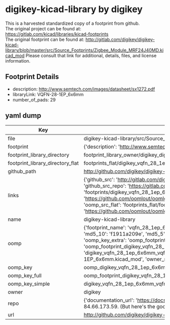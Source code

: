 # digikey-kicad-library by digikey  
This is a harvested standardized copy of a footprint from github.  
The original project can be found at:  
https://gitlab.com/kicad/libraries/kicad-footprints  
The original footprint can be found at:
http://gitlab.com/digikey/digikey-kicad-library/blob/master/src/Source_Footprints/Zigbee_Module_MRF24J40MD.kicad_mod
Please consult that link for additional, details, files, and license information.  
## Footprint Details
* description: http://www.semtech.com/images/datasheet/sx1272.pdf  
* libraryLink: VQFN-28-1EP_6x6mm  
* number_of_pads: 29  
## yaml dump  
| Key | Value |  
| --- | --- |  
| file | digikey-kicad-library/src/Source_Footprints/VQFN-28-1EP_6x6mm.kicad_mod |  
| footprint | {'description': 'http://www.semtech.com/images/datasheet/sx1272.pdf', 'libraryLink': 'VQFN-28-1EP_6x6mm', 'number_of_pads': 29} |  
| footprint_library_directory | footprint_library_owner/digikey_digikey-kicad-library |  
| footprint_library_directory_flat | footprints_flat/digikey_vqfn_28_1ep_6x6mm_vqfn_28_1ep_6x6mm/working |  
| github_path | http://github.com/digikey/digikey-kicad-library/blob/master/src/Source_Footprints/VQFN-28-1EP_6x6mm.kicad_mod |  
| links | {'github_src': 'http://gitlab.com/digikey/digikey-kicad-library/blob/master/src/Source_Footprints/Zigbee_Module_MRF24J40MD.kicad_mod', 'github_src_repo': 'https://gitlab.com/kicad/libraries/kicad-footprints', 'oomp_bot': 'footprints/digikey_vqfn_28_1ep_6x6mm_vqfn_28_1ep_6x6mm/working', 'oomp_bot_github': 'https://github.com/oomlout/oomlout_oomp_footprint_bot/tree/main/footprints/digikey_vqfn_28_1ep_6x6mm_vqfn_28_1ep_6x6mm/working', 'oomp_src_flat': 'footprints_flat/footprints_flat/digikey_vqfn_28_1ep_6x6mm_vqfn_28_1ep_6x6mm/working', 'oomp_src_flat_github': 'https://github.com/oomlout/oomlout_oomp_footprint_src/tree/main/footprints_flat/digikey_vqfn_28_1ep_6x6mm_vqfn_28_1ep_6x6mm/working'} |  
| name | digikey-kicad-library |  
| oomp | {'footprint_name': 'vqfn_28_1ep_6x6mm', 'library_name': 'vqfn_28_1ep_6x6mm_kicad_mod', 'md5': 'f1911a209ef64b69787ca85946e6fc9f', 'md5_10': 'f1911a209e', 'md5_5': 'f1911', 'md5_6': 'f1911a', 'oomp_key': 'oomp_digikey_vqfn_28_1ep_6x6mm_vqfn_28_1ep_6x6mm', 'oomp_key_extra': 'oomp_footprint_digikey_vqfn_28_1ep_6x6mm_vqfn_28_1ep_6x6mm', 'oomp_key_full': 'oomp_footprint_digikey_vqfn_28_1ep_6x6mm_vqfn_28_1ep_6x6mm_f1911a', 'oomp_key_simple': 'digikey_vqfn_28_1ep_6x6mm_vqfn_28_1ep_6x6mm', 'original_filename': 'digikey-kicad-library/src/Source_Footprints/VQFN-28-1EP_6x6mm.kicad_mod', 'owner_name': 'digikey'} |  
| oomp_key | oomp_digikey_vqfn_28_1ep_6x6mm_vqfn_28_1ep_6x6mm |  
| oomp_key_full | oomp_footprint_digikey_vqfn_28_1ep_6x6mm_vqfn_28_1ep_6x6mm |  
| oomp_key_simple | digikey_vqfn_28_1ep_6x6mm_vqfn_28_1ep_6x6mm |  
| owner | digikey |  
| repo | {'documentation_url': 'https://docs.github.com/rest/overview/resources-in-the-rest-api#rate-limiting', 'message': "API rate limit exceeded for 84.66.173.59. (But here's the good news: Authenticated requests get a higher rate limit. Check out the documentation for more details.)"} |  
| url | http://github.com/digikey/digikey-kicad-library |  

